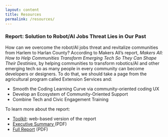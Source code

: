 ```yaml
---
layout: content
title: Resources
permalink: /resources/
---
```


### Report: Solution to Robot/AI Jobs Threat Lies in Our Past

How can we overcome the robot/AI jobs threat and revitalize communities from Harlem to Harlan County? According to Makers All’s report, _Makers All: How to Help Communities Transform Emerging Tech So They Can Shape Their Destinies_, by helping communities to transform robotics/AI and other emerging tech so as many people in every community can become developers or designers. To do that, we should take a page from the agricultural program called Extension Services and:

- Smooth the Coding Learning Curve via community-oriented coding UX
- Develop an Ecosystem of Community-Oriented Support
- Combine Tech and Civic Engagement Training

To learn more about the report:

- [Toolkit](https://toolkit.makersall.org): web-based version of the report
- [Executive Summary ](../assets/documents/Makers-All-Report-Executive-Summary.pdf)(PDF)
- [Full Report](../assets/documents/Makers-All-Report.pdf) (PDF)
  
